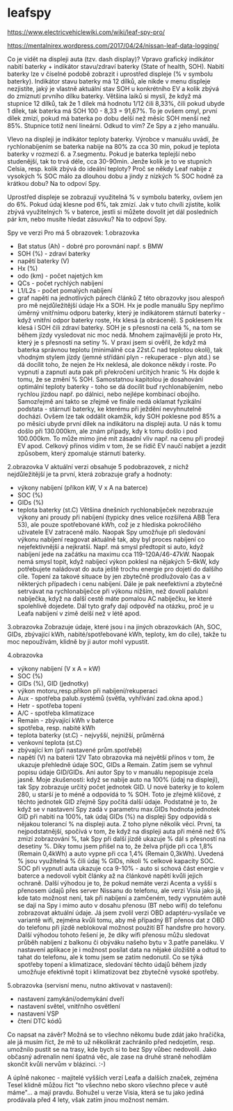 # leafspy

https://www.electricvehiclewiki.com/wiki/leaf-spy-pro/

https://mentalnirex.wordpress.com/2017/04/24/nissan-leaf-data-logging/


Co je vidět na displeji auta (tzv. dash display)?
Vpravo grafický indikátor nabití baterky + indikátor stavu/zdraví baterky (State of health, SOH). Nabití baterky lze v číselné podobě zobrazit i uprostřed displeje (% v symbolu baterky). Indikátor stavu baterky má 12 dílků, ale nikde v menu displeje nezjistíte, jaký je vlastně aktuální stav SOH u konkrétního EV a kolik zbývá do zmiznutí prvního dílku baterky. Většina laiků si myslí, že když má stupnice 12 dílků, tak že 1 dílek má hodnotu 1/12 čili 8,33%, čili pokud ubyde 1 dílek, tak baterka má SOH 100 - 8,33 = 91,67%. To je ovšem omyl, první dílek zmizí, pokud má baterka po dobu delší než měsíc SOH menší než 85%. Stupnice totiž není lineární. Odkud to vím? Ze Spy a z jeho manuálu.

Vlevo na displeji je indikátor teploty baterky. Výrobce v manuálu uvádí, že rychlonabíjením se baterka nabije na 80% za cca 30 min, pokud je teplota baterky v rozmezí 6. a 7.segmentu. Pokud je baterka teplejší nebo studenější, tak to trvá déle, cca 30-90min. Jenže kolik je to ve stupních Celsia, resp. kolik zbývá do ideální teploty? Proč se někdy Leaf nabije z vysokých % SOC málo za dlouhou dobu a jindy z nízkých % SOC hodně za krátkou dobu? Na to odpoví Spy.

Uprostřed displeje se zobrazují využitelná % v symbolu baterky, ovšem jen do 6%. Pokud údaj klesne pod 6%, tak zmizí. Jak v tuto chvíli zjistíte, kolik zbývá využitelných % v baterce, jestli si můžete dovolit jet dál posledních pár km, nebo musíte hledat zásuvku? Na to odpoví Spy.

Spy ve verzi Pro má 5 obrazovek:
1.obrazovka
- Bat status (Ah) - dobré pro porovnání např. s BMW
- SOH (%) - zdraví baterky
- napětí baterky (V)
- Hx (%)
- odo (km) - počet najetých km
- QCs - počet rychlých nabíjení
- L1/L2s - počet pomalých nabíjení
- graf napětí na jednotlivých párech článků
Z této obrazovky jsou alespoň pro mě nejdůležitější údaje Hx a SOH. Hx je podle manuálu Spy nepřímo úměrný vnitřnímu odporu baterky, který je indikátorem stárnutí baterky - když vnitřní odpor baterky roste, Hx klesá (a obráceně). S poklesem Hx klesá i SOH čili zdraví baterky. SOH je s přesností na celá %, na tom se během jízdy vysledovat nic moc nedá. Mnohem zajímavější je proto Hx, který je s přesností na setiny %. V praxi jsem si ověřil, že když má baterka správnou teplotu (minimálně cca 22st.C nad teplotou okolí), tak vhodným stylem jízdy (jemné střídání plyn - rekuperace - plyn atd.) se dá docílit toho, že nejen že Hx neklesá, ale dokonce někdy i roste. Po vypnutí a zapnutí auta pak při překročení určitých hranic % Hx dojde k tomu, že se změní % SOH. Samostatnou kapitolou je dosahování optimální teploty baterky - toho se dá docílit buď rychlonabíjením, nebo rychlou jízdou např. po dálnici, nebo nejlépe kombinací obojího. Samozřejmě ani takto se zřejmě ve finále nedá oklamat fyzikální podstata - stárnutí baterky, ke kterému při ježdění nevyhnutelně dochází. Ovšem lze tak oddálit okamžik, kdy SOH poklesne pod 85% a po měsíci ubyde první dílek na indikátoru na displeji auta. U nás k tomu došlo při 130.000km, ale znám případy, kdy k tomu došlo i pod 100.000km. To může mimo jiné mít zásadní vliv např. na cenu při prodeji EV apod. Celkový přínos vidím v tom, že se řidič EV naučí nabíjet a jezdit způsobem, který zpomaluje stárnutí baterky.

2.obrazovka
V aktuální verzi obsahuje 5 podobrazovek, z nichž nejdůležitější je ta první, která zobrazuje grafy a hodnoty:
- výkony nabíjení (příkon kW, V x A na baterce)
- SOC (%)
- GIDs (%)
- teplota baterky (st.C)
Většina dnešních rychlonabíječek nezobrazuje výkony ani proudy při nabíjení (typicky dnes velice rozšířená ABB Tera 53), ale pouze spotřebované kWh, což je z hlediska pokročilého uživatele EV zatraceně málo. Naopak Spy umožňuje při sledování výkonu nabíjení reagovat aktuálně tak, aby byl proces nabíjení co nejefektivnější a nejkratší. Např. má smysl předtopit si auto, když nabíjení jede na začátku na maximu cca 119-120A/46-47kW. Naopak nemá smysl topit, když nabíjecí výkon poklesl na nějakých 5-6kW, kdy potřebujete naládovat do auta ještě trochu energie pro dojetí do dalšího cíle. Topení za takové situace by jen zbytečně prodlužovalo čas a v některých případech i cenu nabíjení. Dále je pak neefektivní a zbytečné setrvávat na rychlonabíječce při výkonu nižším, než dovolí palubní nabíječka, když na další cestě máte pomalou AC nabíječku, ke které spolehlivě dojedete. Dál tyto grafy dají odpověď na otázku, proč je u Leafa nabíjení v zimě delší než v létě apod.

3.obrazovka
Zobrazuje údaje, které jsou i na jiných obrazovkách (Ah, SOC, GIDs, zbývající kWh, nabité/spotřebované kWh, teploty, km do cíle), takže tu moc nepoužívám, klidně by ji autor mohl vypustit.

4.obrazovka
- výkony nabíjení (V x A = kW)
- SOC (%)
- GIDs (%), GID (jednotky)
- výkon motoru,resp.příkon při nabíjení/rekuperaci
- Aux - spotřeba palub.systémů (světla, vyhřívání zad.okna apod.)
- Hetr - spotřeba topení
- A/C - spotřeba klimatizace
- Remain - zbývající kWh v baterce
- spotřeba, resp. nabité kWh
- teplota baterky (st.C) - nejvyšší, nejnižší, průměrná
- venkovní teplota (st.C)
- zbývající km (při nastavené prům.spotřebě)
- napětí (V) na baterii 12V
Tato obrazovka má největší přínos v tom, že ukazuje přehledně údaje SOC, GIDs a Remain. Zatím jsem se vyhnul popisu údaje GID/GIDs. Ani autor Spy to v manuálu nepopisuje zcela jasně. Moje zkušenosti: když se nabije auto na 100% (údaj na displeji), tak Spy zobrazuje určitý počet jednotek GID. U nové baterky je to kolem 280, u starší je to méně a odpovídá to % SOH. Toto je zřejmě klíčové, z těchto jednotek GID zřejmě Spy počítá další údaje. Podstatné je to, že když se v nastavení Spy zadá v parametru max.GIDs hodnota jednotek GID při nabití na 100%, tak údaj GIDs (%) na displeji Spy odpovídá s nějakou tolerancí % na displeji auta. Z toho plyne několik věcí. První, ta nejpodstatnější, spočívá v tom, že když na displeji auta při méně než 6% zmizí zobrazování %, tak Spy při další jízdě ukazuje % dál s přesností na desetiny %. Díky tomu jsem přišel na to, že želva přijde při cca 1,8% (Remain 0,4kWh) a auto vypne při cca 1,4% (Remain 0,3kWh). Uvedená % jsou využitelná % čili údaj % GIDs, nikoli % celkové kapacity SOC. SOC při vypnutí auta ukazuje cca 9-10% - auto si schová část energie v baterce a nedovolí vybít články až na článkové napětí kvůli jejich ochraně. Další výhodou je to, že pokud nemáte verzi Acenta a vyšší s přenosem údajů přes server Nissanu do telefonu, ale verzi Visia jako já, kde tato možnost není, tak při nabíjení a zamčeném, tedy vypnutém autě se dají na Spy i mimo auto v dosahu přenosu (BT nebo wifi) do telefonu zobrazovat aktuální údaje. Já jsem zvolil verzi OBD adaptéru-vysílače ve variantě wifi, zejména kvůli tomu, aby mě případný BT přenos dat z OBD do telefonu při jízdě neblokoval možnost použití BT handsfre pro hovory. Další výhodou tohoto řešení je, že díky wifi přenosu můžu sledovat průběh nabíjení z balkonu či obýváku našeho bytu v 3.patře paneláku. V nastavení aplikace je i možnost posílat data na nějaké úložiště a odtud to tahat do telefonu, ale k tomu jsem se zatím nedonutil.
Co se týká spotřeby topení a klimatizace, sledování těchto údajů během jízdy umožňuje efektivně topit i klimatizovat bez zbytečně vysoké spotřeby.

5.obrazovka (servisní menu, nutno aktivovat v nastavení):
- nastavení zamykání/odemykání dveří
- nastavení světel, vnitřního osvětlení
- nastavení VSP
- čtení DTC kódů

Co napsat na závěr?
Možná se to všechno někomu bude zdát jako hračička, ale já musím říct, že mě to už několikrát zachránilo před nedojetím, resp. umožnilo pustit se na trasy, kde bych si to bez Spy vůbec nedovolil. Jako občasný adrenalin není špatná věc, ale zase na druhé straně nehodlám skončit kvůli nervům v blázinci. :-)

A úplně nakonec - majitelé vyšších verzí Leafa a dalších značek, zejména Tesel klidně můžou říct "to všechno nebo skoro všechno přece v autě máme"... a mají pravdu. Bohužel u verze Visia, která se tu jako jediná prodávala před 4 lety, však zatím jinou možnost nemám.

